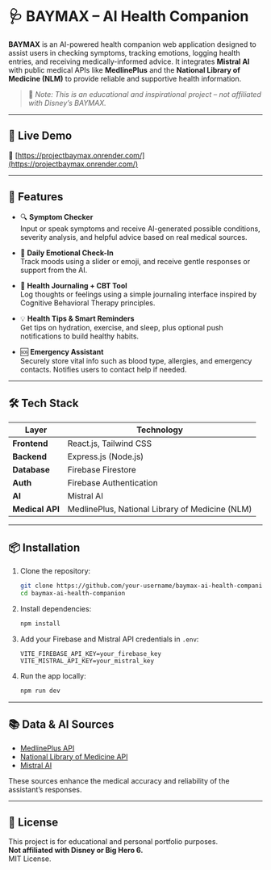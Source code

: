 # 🩺 BAYMAX – AI Health Companion

**BAYMAX** is an AI-powered health companion web application designed to assist users in checking symptoms, tracking emotions, logging health entries, and receiving medically-informed advice. It integrates **Mistral AI** with public medical APIs like **MedlinePlus** and the **National Library of Medicine (NLM)** to provide reliable and supportive health information.

> 🚨 *Note: This is an educational and inspirational project – not affiliated with Disney’s BAYMAX.*

---

## 🚀 Live Demo  
🔗 [https://projectbaymax.onrender.com/](https://projectbaymax.onrender.com/)

---

## 📌 Features

- 🔍 **Symptom Checker**  
  Input or speak symptoms and receive AI-generated possible conditions, severity analysis, and helpful advice based on real medical sources.

- 🧠 **Daily Emotional Check-In**  
  Track moods using a slider or emoji, and receive gentle responses or support from the AI.

- 📓 **Health Journaling + CBT Tool**  
  Log thoughts or feelings using a simple journaling interface inspired by Cognitive Behavioral Therapy principles.

- 💡 **Health Tips & Smart Reminders**  
  Get tips on hydration, exercise, and sleep, plus optional push notifications to build healthy habits.

- 🆘 **Emergency Assistant**  
  Securely store vital info such as blood type, allergies, and emergency contacts. Notifies users to contact help if needed.

---

## 🛠️ Tech Stack

| Layer        | Technology                        |
|--------------|-----------------------------------|
| **Frontend** | React.js, Tailwind CSS            |
| **Backend**  | Express.js (Node.js)              |
| **Database** | Firebase Firestore                |
| **Auth**     | Firebase Authentication           |
| **AI**       | Mistral AI                        |
| **Medical API** | MedlinePlus, National Library of Medicine (NLM) |

---

## 📦 Installation

1. Clone the repository:
   ```bash
   git clone https://github.com/your-username/baymax-ai-health-companion.git
   cd baymax-ai-health-companion
   ```

2. Install dependencies:
   ```bash
   npm install
   ```

3. Add your Firebase and Mistral API credentials in `.env`:
   ```env
   VITE_FIREBASE_API_KEY=your_firebase_key
   VITE_MISTRAL_API_KEY=your_mistral_key
   ```

4. Run the app locally:
   ```bash
   npm run dev
   ```

---

## 📚 Data & AI Sources

- [MedlinePlus API](https://medlineplus.gov/)
- [National Library of Medicine API](https://www.nlm.nih.gov/)
- [Mistral AI](https://mistral.ai)

These sources enhance the medical accuracy and reliability of the assistant’s responses.

---

## 📄 License

This project is for educational and personal portfolio purposes.  
**Not affiliated with Disney or Big Hero 6.**  
MIT License.
